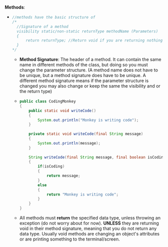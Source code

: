 __Methods__:

* ```java
  //methods have the basic structure of
  /*
  	//Signature of a method
  	visibility static/non-static returnType methodName (Parameters)
  	{
  		return returnType; //Return void if you are returning nothing.
  	}
  */
  ```

  * __Method Signature__: The header of a method. It can contain the same name in different methods of the class, but doing so you must change the parameter structure. (A method name does not have to be unique, but a method signature does have to be unique. A different method signature means if the parameter structure is changed you may also change or keep the same the visibility and or the return type)

  * ```java
    public class CodingMonkey
    {
        public static void writeCode()
        {
    		System.out.println("Monkey is writing code");
        }
        
        private static void writeCode(final String message)
        {
    		System.out.println(message);
        }
        
        String writeCode(final String message, final boolean isCoding)
        {
            if(isCoding)
            {
                return message;
            }
            else
            {
                return "Monkey is writing code";
    		}
        }
    }
    ```

  * All methods must __return__ the specified data type, unless throwing an exception (do not worry about for now). __UNLESS__ they are returning void in their method signature, meaning that you do not return any data type. Usually void methods are changing an object's attributes or are printing something to the terminal/screen.